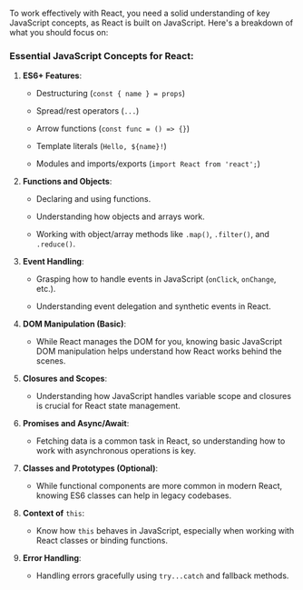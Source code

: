 To work effectively with React, you need a solid understanding of key JavaScript concepts, as React is built on JavaScript. Here's a breakdown of what you should focus on:

### **Essential JavaScript Concepts for React**:

1. **ES6+ Features**:
    
    - Destructuring (`const { name } = props`)
        
    - Spread/rest operators (`...`)
        
    - Arrow functions (`const func = () => {}`)
        
    - Template literals (`Hello, ${name}!`)
        
    - Modules and imports/exports (`import React from 'react';`)
        
2. **Functions and Objects**:
    
    - Declaring and using functions.
        
    - Understanding how objects and arrays work.
        
    - Working with object/array methods like `.map()`, `.filter()`, and `.reduce()`.
        
3. **Event Handling**:
    
    - Grasping how to handle events in JavaScript (`onClick`, `onChange`, etc.).
        
    - Understanding event delegation and synthetic events in React.
        
4. **DOM Manipulation (Basic)**:
    
    - While React manages the DOM for you, knowing basic JavaScript DOM manipulation helps understand how React works behind the scenes.
        
5. **Closures and Scopes**:
    
    - Understanding how JavaScript handles variable scope and closures is crucial for React state management.
        
6. **Promises and Async/Await**:
    
    - Fetching data is a common task in React, so understanding how to work with asynchronous operations is key.
        
7. **Classes and Prototypes (Optional)**:
    
    - While functional components are more common in modern React, knowing ES6 classes can help in legacy codebases.
        
8. **Context of** `this`:
    
    - Know how `this` behaves in JavaScript, especially when working with React classes or binding functions.
        
9. **Error Handling**:
    
    - Handling errors gracefully using `try...catch` and fallback methods.